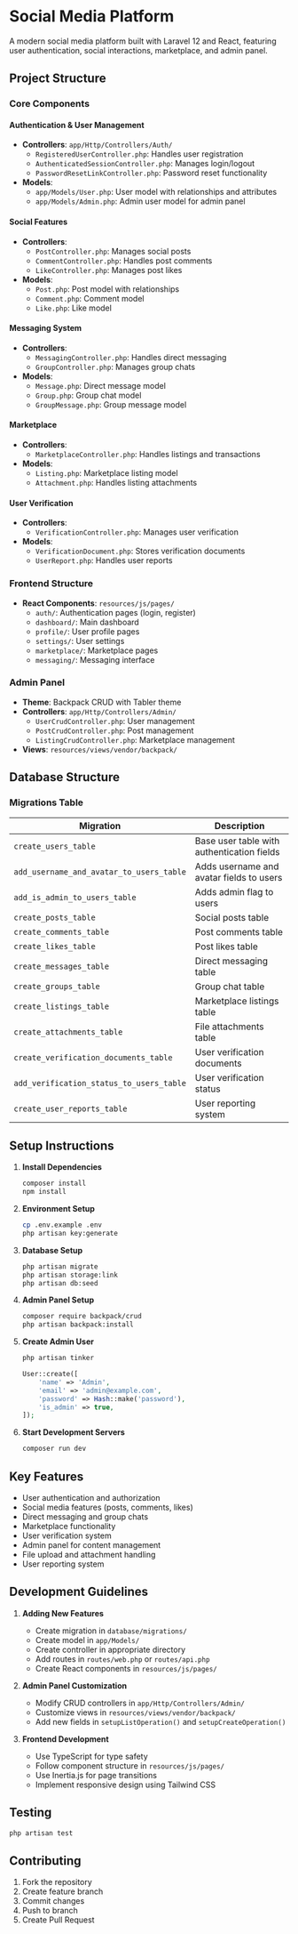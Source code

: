 # Social Media Platform

A modern social media platform built with Laravel 12 and React, featuring user authentication, social interactions, marketplace, and admin panel.

## Project Structure

### Core Components

#### Authentication & User Management
- **Controllers**: `app/Http/Controllers/Auth/`
  - `RegisteredUserController.php`: Handles user registration
  - `AuthenticatedSessionController.php`: Manages login/logout
  - `PasswordResetLinkController.php`: Password reset functionality
- **Models**: 
  - `app/Models/User.php`: User model with relationships and attributes
  - `app/Models/Admin.php`: Admin user model for admin panel

#### Social Features
- **Controllers**: 
  - `PostController.php`: Manages social posts
  - `CommentController.php`: Handles post comments
  - `LikeController.php`: Manages post likes
- **Models**:
  - `Post.php`: Post model with relationships
  - `Comment.php`: Comment model
  - `Like.php`: Like model

#### Messaging System
- **Controllers**: 
  - `MessagingController.php`: Handles direct messaging
  - `GroupController.php`: Manages group chats
- **Models**:
  - `Message.php`: Direct message model
  - `Group.php`: Group chat model
  - `GroupMessage.php`: Group message model

#### Marketplace
- **Controllers**: 
  - `MarketplaceController.php`: Handles listings and transactions
- **Models**:
  - `Listing.php`: Marketplace listing model
  - `Attachment.php`: Handles listing attachments

#### User Verification
- **Controllers**: 
  - `VerificationController.php`: Manages user verification
- **Models**:
  - `VerificationDocument.php`: Stores verification documents
  - `UserReport.php`: Handles user reports

### Frontend Structure
- **React Components**: `resources/js/pages/`
  - `auth/`: Authentication pages (login, register)
  - `dashboard/`: Main dashboard
  - `profile/`: User profile pages
  - `settings/`: User settings
  - `marketplace/`: Marketplace pages
  - `messaging/`: Messaging interface

### Admin Panel
- **Theme**: Backpack CRUD with Tabler theme
- **Controllers**: `app/Http/Controllers/Admin/`
  - `UserCrudController.php`: User management
  - `PostCrudController.php`: Post management
  - `ListingCrudController.php`: Marketplace management
- **Views**: `resources/views/vendor/backpack/`

## Database Structure

### Migrations Table

| Migration | Description |
|-----------|-------------|
| `create_users_table` | Base user table with authentication fields |
| `add_username_and_avatar_to_users_table` | Adds username and avatar fields to users |
| `add_is_admin_to_users_table` | Adds admin flag to users |
| `create_posts_table` | Social posts table |
| `create_comments_table` | Post comments table |
| `create_likes_table` | Post likes table |
| `create_messages_table` | Direct messaging table |
| `create_groups_table` | Group chat table |
| `create_listings_table` | Marketplace listings table |
| `create_attachments_table` | File attachments table |
| `create_verification_documents_table` | User verification documents |
| `add_verification_status_to_users_table` | User verification status |
| `create_user_reports_table` | User reporting system |

## Setup Instructions

1. **Install Dependencies**
   ```bash
   composer install
   npm install
   ```

2. **Environment Setup**
   ```bash
   cp .env.example .env
   php artisan key:generate
   ```

3. **Database Setup**
   ```bash
   php artisan migrate
   php artisan storage:link
   php artisan db:seed
   ```

4. **Admin Panel Setup**
   ```bash
   composer require backpack/crud
   php artisan backpack:install
   ```

5. **Create Admin User**
   ```bash
   php artisan tinker
   ```
   ```php
   User::create([
       'name' => 'Admin',
       'email' => 'admin@example.com',
       'password' => Hash::make('password'),
       'is_admin' => true,
   ]);
   ```

6. **Start Development Servers**
   ```bash
   composer run dev
   ```

## Key Features

- User authentication and authorization
- Social media features (posts, comments, likes)
- Direct messaging and group chats
- Marketplace functionality
- User verification system
- Admin panel for content management
- File upload and attachment handling
- User reporting system

## Development Guidelines

1. **Adding New Features**
   - Create migration in `database/migrations/`
   - Create model in `app/Models/`
   - Create controller in appropriate directory
   - Add routes in `routes/web.php` or `routes/api.php`
   - Create React components in `resources/js/pages/`

2. **Admin Panel Customization**
   - Modify CRUD controllers in `app/Http/Controllers/Admin/`
   - Customize views in `resources/views/vendor/backpack/`
   - Add new fields in `setupListOperation()` and `setupCreateOperation()`

3. **Frontend Development**
   - Use TypeScript for type safety
   - Follow component structure in `resources/js/pages/`
   - Use Inertia.js for page transitions
   - Implement responsive design using Tailwind CSS

## Testing

```bash
php artisan test
```

## Contributing

1. Fork the repository
2. Create feature branch
3. Commit changes
4. Push to branch
5. Create Pull Request